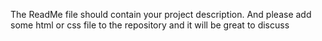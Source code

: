 The ReadMe file should contain your project description.
And please add some html or css file to the repository and it will be great to discuss
